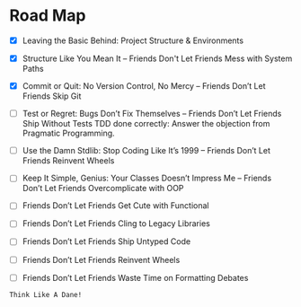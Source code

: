 # Road Map

  - [X] Leaving the Basic Behind: Project Structure & Environments  
  - [X] Structure Like You Mean It – Friends Don't Let Friends Mess with System Paths  
  - [X] Commit or Quit: No Version Control, No Mercy – Friends Don’t Let Friends Skip Git


  - [ ] Test or Regret: Bugs Don’t Fix Themselves – Friends Don’t Let Friends Ship Without Tests
TDD done correctly: Answer the objection from Pragmatic Programming.

  - [ ] Use the Damn Stdlib: Stop Coding Like It’s 1999 – Friends Don’t Let Friends Reinvent Wheels


  - [ ] Keep It Simple, Genius: Your Classes Doesn’t Impress Me – Friends Don’t Let Friends Overcomplicate with OOP

  - [ ] Friends Don’t Let Friends Get Cute with Functional  
  - [ ] Friends Don’t Let Friends Cling to Legacy Libraries  
  - [ ] Friends Don’t Let Friends Ship Untyped Code  
  - [ ] Friends Don’t Let Friends Reinvent Wheels  
  - [ ] Friends Don’t Let Friends Waste Time on Formatting Debates

```{note}
Think Like A Dane!
```

